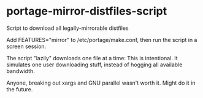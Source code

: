 # portage-mirror-distfiles-script
Script to download all legally-mirrorable distfiles

Add FEATURES="mirror" to /etc/portage/make.conf, then run the script
in a screen session.

The script "lazily" downloads one file at a time: This is intentional.
It simulates one user downloading stuff, instead of hogging all available
bandwidth.

Anyone, breaking out xargs and GNU parallel wasn't worth it. Might do it in the future. 
